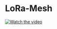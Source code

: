 # LoRa-Mesh

[![Watch the video](https://i.imgur.com/j_EgGwf1mdw.png)](https://youtu.be/j_EgGwf1mdw)
